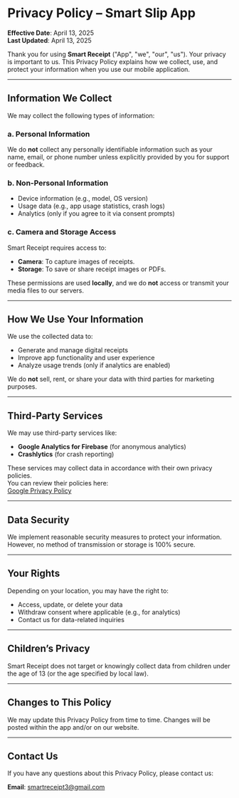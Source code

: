 # Privacy Policy – Smart Slip App

**Effective Date**: April 13, 2025  
**Last Updated**: April 13, 2025

Thank you for using **Smart Receipt** ("App", "we", "our", "us"). Your privacy is important to us. This Privacy Policy explains how we collect, use, and protect your information when you use our mobile application.

---

## Information We Collect

We may collect the following types of information:

### a. Personal Information

We do **not** collect any personally identifiable information such as your name, email, or phone number unless explicitly provided by you for support or feedback.

### b. Non-Personal Information

- Device information (e.g., model, OS version)  
- Usage data (e.g., app usage statistics, crash logs)  
- Analytics (only if you agree to it via consent prompts)

### c. Camera and Storage Access

Smart Receipt requires access to:
- **Camera**: To capture images of receipts.
- **Storage**: To save or share receipt images or PDFs.

These permissions are used **locally**, and we do **not** access or transmit your media files to our servers.

---

## How We Use Your Information

We use the collected data to:

- Generate and manage digital receipts  
- Improve app functionality and user experience  
- Analyze usage trends (only if analytics are enabled)

We do **not** sell, rent, or share your data with third parties for marketing purposes.

---

## Third-Party Services

We may use third-party services like:

- **Google Analytics for Firebase** (for anonymous analytics)  
- **Crashlytics** (for crash reporting)

These services may collect data in accordance with their own privacy policies.  
You can review their policies here:  
[Google Privacy Policy](https://policies.google.com/privacy)

---

## Data Security

We implement reasonable security measures to protect your information. However, no method of transmission or storage is 100% secure.

---

## Your Rights

Depending on your location, you may have the right to:

- Access, update, or delete your data  
- Withdraw consent where applicable (e.g., for analytics)  
- Contact us for data-related inquiries

---

## Children’s Privacy

Smart Receipt does not target or knowingly collect data from children under the age of 13 (or the age specified by local law).

---

## Changes to This Policy

We may update this Privacy Policy from time to time. Changes will be posted within the app and/or on our website.

---

## Contact Us

If you have any questions about this Privacy Policy, please contact us:

**Email**: [smartreceipt3@gmail.com](mailto:smartreceipt3@gmail.com)
